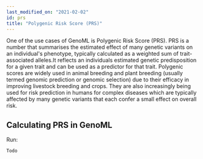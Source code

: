 ```yaml
---
last_modified_on: "2021-02-02"
id: prs
title: "Polygenic Risk Score (PRS)"
---
```


One of the use cases of GenoML is Polygenic Risk Score (PRS). PRS is a number that summarises the estimated effect of many genetic variants on an individual's phenotype, typically calculated as a weighted sum of trait-associated alleles.It reflects an individuals estimated genetic predisposition for a given trait and can be used as a predictor for that trait. Polygenic scores are widely used in animal breeding and plant breeding (usually termed genomic prediction or genomic selection) due to their efficacy in improving livestock breeding and crops. They are also increasingly being used for risk prediction in humans for complex diseases which are typically affected by many genetic variants that each confer a small effect on overall risk.  

## Calculating PRS in GenoML 
Run:

`Todo`